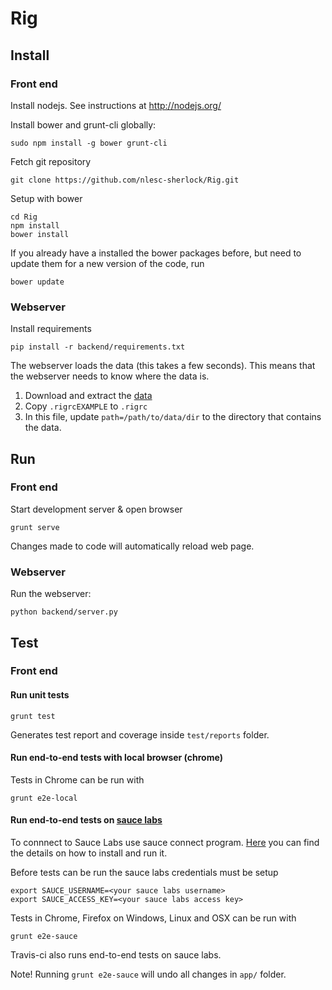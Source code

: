 # Rig

## Install

### Front end

Install nodejs. See instructions at http://nodejs.org/

Install bower and grunt-cli globally:
```
sudo npm install -g bower grunt-cli
```

Fetch git repository
```
git clone https://github.com/nlesc-sherlock/Rig.git
```

Setup with bower
```
cd Rig
npm install
bower install
```
If you already have a installed the bower packages before, but need to update them for a new version of the code, run
```
bower update
```

### Webserver

Install requirements
```
pip install -r backend/requirements.txt
```

The webserver loads the data (this takes a few seconds). This means that the webserver needs to know where the data is.

1. Download and extract the [data](https://nlesc.sharepoint.com/sites/sherlock/_layouts/15/Group.aspx?GroupId=6aad52c4-7dfc-4076-9772-4f9c9180bde2&AppId=Files&id=%2Fsites%2Fsherlock%2FShared%20Documents%2Fdatasets%2Fenron-rig)
2. Copy `.rigrcEXAMPLE` to `.rigrc`
3. In this file, update `path=/path/to/data/dir` to the directory that  contains the data.

## Run

### Front end

Start development server & open browser
```
grunt serve
```
Changes made to code will automatically reload web page.

### Webserver

Run the webserver:
```
python backend/server.py
```

## Test

### Front end

#### Run unit tests

```
grunt test
```
Generates test report and coverage inside `test/reports` folder.

#### Run end-to-end tests with local browser (chrome)

Tests in Chrome can be run with
```
grunt e2e-local
```

#### Run end-to-end tests on [sauce labs](https://saucelabs.com/)

To connnect to Sauce Labs use sauce connect program. [Here](https://docs.saucelabs.com/reference/sauce-connect/) you can find the details on how to install and run it.

Before tests can be run the sauce labs credentials must be setup

```
export SAUCE_USERNAME=<your sauce labs username>
export SAUCE_ACCESS_KEY=<your sauce labs access key>
```

Tests in Chrome, Firefox on Windows, Linux and OSX can be run with
```
grunt e2e-sauce
```

Travis-ci also runs end-to-end tests on sauce labs.

Note! Running `grunt e2e-sauce` will undo all changes in `app/` folder.
